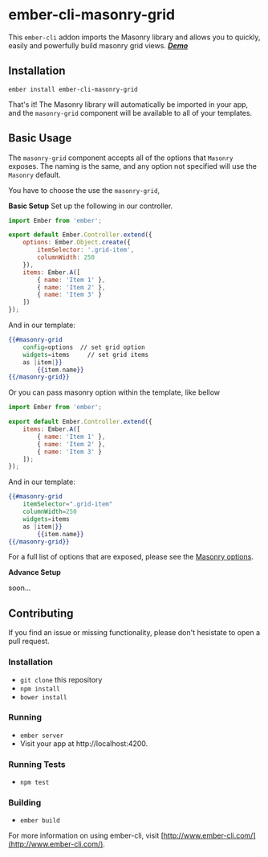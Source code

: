 # ember-cli-masonry-grid

This `ember-cli` addon imports the Masonry library and allows you to quickly, easily and powerfully  build masonry grid views.
[***Demo***](http://ember-masonry.shayanypn.ir/)

## Installation
`ember install ember-cli-masonry-grid`

That's it! The Masonry library will automatically be imported in your app, and the `masonry-grid` component will be available to all of your templates.

## Basic Usage
The `masonry-grid` component accepts all of the options that `Masonry` exposes. The naming is the same, and any option not specified will use the `Masonry` default.


You have to choose the use the `masonry-grid`,

**Basic Setup**
Set up the following in our controller.
``` javascript
import Ember from 'ember';

export default Ember.Controller.extend({
	options: Ember.Object.create({
		itemSelector: '.grid-item',
		columnWidth: 250
	}),
	items: Ember.A([
		{ name: 'Item 1' },
		{ name: 'Item 2' },
		{ name: 'Item 3' }
	])
});
```

And in our template:

```hbs
{{#masonry-grid
	config=options  // set grid option
	widgets=items     // set grid items
 	as |item|}}
		{{item.name}}
{{/masonry-grid}}
```

Or you can pass masonry option within the template, like bellow

``` javascript
import Ember from 'ember';

export default Ember.Controller.extend({
	items: Ember.A([
		{ name: 'Item 1' },
		{ name: 'Item 2' },
		{ name: 'Item 3' }
	]);
});
```

And in our template:

```hbs
{{#masonry-grid
	itemSelector=".grid-item"
	columnWidth=250
	widgets=items
 	as |item|}}
		{{item.name}}
{{/masonry-grid}}
```

For a full list of options that are exposed, please see the [Masonry options](http://masonry.desandro.com/options.html).

**Advance Setup**


soon...


## Contributing
If you find an issue or missing functionality, please don't hesistate to open a pull request.

### Installation
* `git clone` this repository
* `npm install`
* `bower install`

### Running
* `ember server`
* Visit your app at http://localhost:4200.

### Running Tests
* `npm test`

### Building
* `ember build`

For more information on using ember-cli, visit [http://www.ember-cli.com/](http://www.ember-cli.com/).


